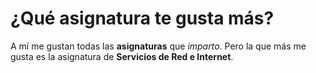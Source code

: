 # ¿Qué asignatura te gusta más?

A mí me gustan todas las **asignaturas** que *imparto*. Pero la que más me gusta es la asignatura de **Servicios de Red e Internet**.

